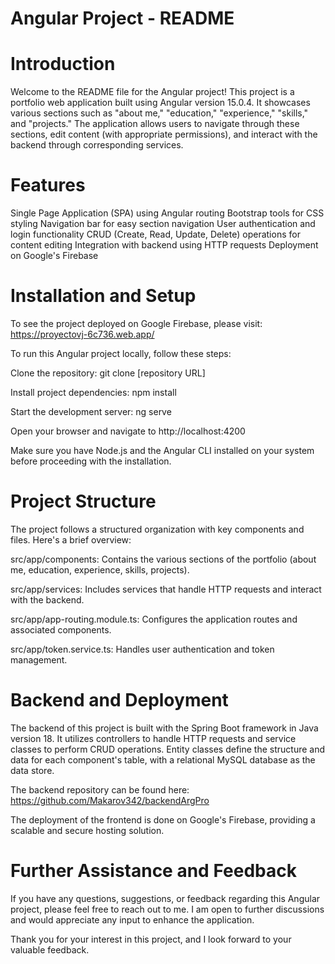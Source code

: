 # Angular Project - README
# Introduction
Welcome to the README file for the Angular project! This project is a portfolio web application built using Angular version 15.0.4. It showcases various sections such as "about me," "education," "experience," "skills," and "projects." The application allows users to navigate through these sections, edit content (with appropriate permissions), and interact with the backend through corresponding services.

# Features
Single Page Application (SPA) using Angular routing
Bootstrap tools for CSS styling
Navigation bar for easy section navigation
User authentication and login functionality
CRUD (Create, Read, Update, Delete) operations for content editing
Integration with backend using HTTP requests
Deployment on Google's Firebase
# Installation and Setup

To see the project deployed on Google Firebase, please visit: https://proyectovj-6c736.web.app/

To run this Angular project locally, follow these steps:

Clone the repository: git clone [repository URL]

Install project dependencies: npm install

Start the development server: ng serve

Open your browser and navigate to http://localhost:4200

Make sure you have Node.js and the Angular CLI installed on your system before proceeding with the installation.

# Project Structure
The project follows a structured organization with key components and files. Here's a brief overview:

src/app/components: Contains the various sections of the portfolio (about me, education, experience, skills, projects).

src/app/services: Includes services that handle HTTP requests and interact with the backend.

src/app/app-routing.module.ts: Configures the application routes and associated components.

src/app/token.service.ts: Handles user authentication and token management.

# Backend and Deployment
The backend of this project is built with the Spring Boot framework in Java version 18. It utilizes controllers to handle HTTP requests and service classes to perform CRUD operations. Entity classes define the structure and data for each component's table, with a relational MySQL database as the data store.

The backend repository can be found here: https://github.com/Makarov342/backendArgPro

The deployment of the frontend is done on Google's Firebase, providing a scalable and secure hosting solution.

# Further Assistance and Feedback
If you have any questions, suggestions, or feedback regarding this Angular project, please feel free to reach out to me. I am open to further discussions and would appreciate any input to enhance the application.

Thank you for your interest in this project, and I look forward to your valuable feedback.
